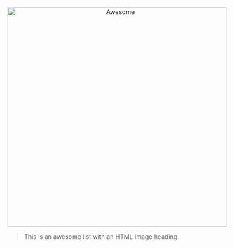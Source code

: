 <div align="center">
	<img width="500" src="media/logo.svg" alt="Awesome">
</div>

> This is an awesome list with an HTML image heading
